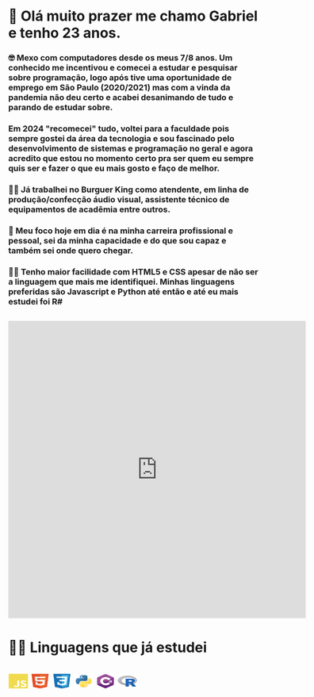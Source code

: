 # 👋  Olá muito prazer me chamo Gabriel e tenho 23 anos.  </a>
### 🤓 Mexo com computadores desde os meus 7/8 anos. Um conhecido me incentivou e comecei a estudar e pesquisar sobre programação, logo após tive uma  oportunidade de emprego em São Paulo (2020/2021) mas com a vinda da pandemia não deu certo e acabei desanimando de tudo e parando de estudar sobre.
### Em 2024 "recomecei" tudo, voltei para a faculdade pois sempre gostei da área da tecnologia e sou fascinado pelo desenvolvimento de sistemas e programação no geral e agora acredito que estou no momento certo pra ser quem eu sempre quis ser e fazer o que eu mais gosto e faço de melhor.
### 🕵️‍♂️  Já trabalhei no Burguer King como atendente, em linha de produção/confecção áudio visual, assistente técnico de equipamentos de acadêmia entre outros.  
### 🤔 Meu foco hoje em dia é na minha carreira profissional e pessoal, sei da minha capacidade e do que sou capaz e também sei onde quero chegar.
### 👨‍💻 Tenho maior facilidade com HTML5 e CSS apesar de não ser a linguagem que mais me identifiquei. Minhas linguagens preferidas são Javascript e Python até então e até eu mais estudei foi R#
##
<iframe width="600" height="600" src="https://ionicabizau.github.io/github-profile-languages/api.html?maxogabriel" frameborder="0"></iframe>

##
# 👨‍💻 Linguagens que já estudei 
<div style="display: inline_block"><br>
  <img align="center" alt="Gabe-Js" height="30" width="40" src="https://raw.githubusercontent.com/devicons/devicon/master/icons/javascript/javascript-plain.svg">
  <img align="center" alt="Gabe-HTML" height="30" width="40" src="https://raw.githubusercontent.com/devicons/devicon/master/icons/html5/html5-original.svg">
  <img align="center" alt="Gabe-CSS" height="30" width="40" src="https://raw.githubusercontent.com/devicons/devicon/master/icons/css3/css3-original.svg">
  <img align="center" alt="Gabe-Python" height="30" width="40" src="https://raw.githubusercontent.com/devicons/devicon/master/icons/python/python-original.svg">
  <img align="center" alt="Gabe-C" height="30" width="40" src="https://raw.githubusercontent.com/octavio-oi/Language-Logo-List/main/background%20white/small/C%23.png">
  <img align="center" alt="Gabe-R" height="30" width="40" src="https://raw.githubusercontent.com/octavio-oi/Language-Logo-List/main/background%20white/small/R.png">
</div>

 ##

